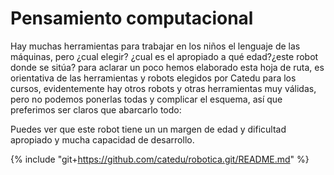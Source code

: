 
# Pensamiento computacional

Hay muchas herramientas para trabajar en los niños el lenguaje de las máquinas, pero ¿cual elegir? ¿cual es el apropiado a qué edad?¿este robot donde se sitúa? para aclarar un poco hemos elaborado esta hoja de ruta, es orientativa de las herramientas y robots elegidos por Catedu para los cursos, evidentemente hay otros robots y otras herramientas muy válidas, pero no podemos ponerlas todas y complicar el esquema, así que preferimos ser claros que abarcarlo todo:

Puedes ver que este robot tiene un un margen de edad y dificultad apropiado y mucha capacidad de desarrollo.

{% include "git+https://github.com/catedu/robotica.git/README.md" %}

